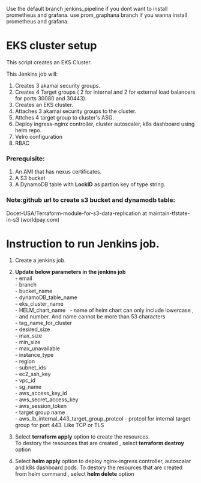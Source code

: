Use the default branch jenkins_pipeline if you dont want to install prometheus and grafana. use prom_graphana branch if you wanna install prometheus and grafana.

# EKS cluster setup
This script creates an EKS Cluster.

This Jenkins job will: </br>
1. Creates 3 akamai security groups.
2. Creates 4 Target groups ( 2 for internal and 2 for external load balancers for ports 30080 and 30443).
3. Creates an EKS cluster.
4. Attaches 3 akamai security groups to the cluster.
5. Attches 4 target group to cluster's ASG.
6. Deploy ingress-nginx controller, cluster autoscaler, k8s dashboard using helm repo.
7. Velro configuration
8. RBAC

### Prerequisite:

1. An AMI that has nexus certificates.
2. A S3 bucket
3. A DynamoDB table with **LockID** as partion key of type string.

### Note:github url to create s3 bucket and dynamodb table: 
Docet-USA/Terraform-module-for-s3-data-replication at maintain-tfstate-in-s3 (worldpay.com)



# Instruction to run Jenkins job.

1. Create a jenkins job.
2. **Update below parameters in the jenkins job** </br>
       - email       </br>
       - branch      </br>
       - bucket_name                      </br>
       - dynamoDB_table_name              </br>
       - eks_cluster_name   &nbsp;&nbsp;  </br>
       - HELM_chart_name  &nbsp; - name of helm chart can only include lowercase , - and number. And name cannot be more than 53 characters </br>
       - tag_name_for_cluster                  </br>
       - desired_size        </br>
       - max_size                  </br>
       - min_size                  </br>
       - max_unavailable            </br>
       - instance_type                  </br>
       - region                          </br>
       - subnet_ids                       </br>
       - ec2_ssh_key                </br>
       - vpc_id                    </br>
       - sg_name                   </br>
       - aws_access_key_id               </br>
       - aws_secret_access_key                </br>
       - aws_session_token                </br>
       - target group name                </br>
       - aws_lb_internal_443_target_group_protcol - protcol for internal target group for port 443. Like TCP or TLS </br>

3. Select **terraform apply** option to create the resources. <br />
To destory the resources that are created , select **terraform destroy** option <br/>
4. Select **helm apply** option to deploy nginx-ingress controller, autoscalar and k8s dashboard pods.
To destory the resources that are created from helm command , select **helm delete** option <br/>
 


